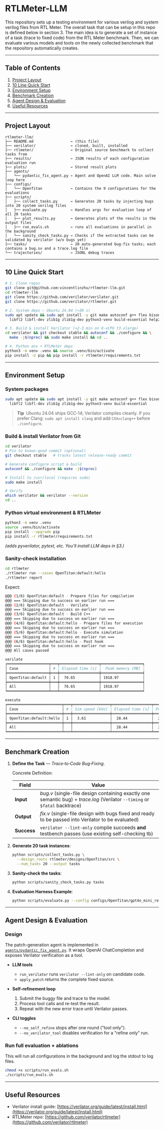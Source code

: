 # RTLMeter-LLM

This repository sets up a testing environment for various verilog and system verilog files from RTL Meter. The overall task that can be setup in this repo is defined below in section 3. The main idea is to generate a set of instance of a task (trace to fixed code) from the RTL Meter benchmark. Then, we can evaluate various models and tools on the newly collected benchmark that the repository automatically creates. 

---

## Table of Contents

1. [Project Layout](#project-layout)  
2. [10 Line Quick Start](#10-line-quick-start)  
3. [Environment Setup](#environment-setup)  
4. [Benchmark Creation](#benchmark-creation)  
5. [Agent Design & Evaluation](#agent-design--evaluation)  
6. [Useful Resources](#useful-resources)

---

## Project Layout

```
rtlmeter-llm/
├── README.md                 ← (this file)
├── verilator/                ← cloned, built, installed
├── rtlmeter/                 ← Original source benchmark to collect tasks from
├── results/                  ← JSON results of each configuration evaluation run
├── plots/                    ← Stored result plots
├── agents/
│   └── pydantic_fix_agent.py ← Agent and OpenAI LLM code. Main solve loop here
├── configs/
│   └── OpenTitan             ← Contains the 9 configurations for the evaluations
├── scripts/
│   ├── collect_tasks.py      ← Generates 20 tasks by injecting bugs into 20 system verilog files
│   ├── evaluate.py           ← Handles args for evaluation loop of all 20 tasks
│   ├── plot_results.py       ← Generates plots of the results in the output files
│   ├── run_evals.sh          ← runs all evaluations in parallel in the background
│   └── sanity_check_tasks.py ← Checks if the extracted tasks can be validated by verilator (w/o bugs yet)
├── tasks/                    ← 20 auto‑generated bug‑fix tasks; each contains a bug.sv and a trace.log file
└── trajectories/             ← JSONL debug traces
```

---

## 10 Line Quick Start

```bash
# 1. Clone repos
git clone git@github.com:vincentlinzhu/rtlmeter-llm.git
cd rtlmeter-llm
git clone https://github.com/verilator/verilator.git
git clone https://github.com/verilator/rtlmeter.git

# 2. System deps — Ubuntu 24.04 (≈30 s)
sudo apt update && sudo apt install -y git make autoconf g++ flex bison \
  libfl2 libfl-dev zlib1g zlib1g-dev python3-venv build-essential help2man

# 3. Build & install Verilator (≈2‑3 min on 8‑vCPU t3.xlarge)
cd verilator && git checkout stable && autoconf && ./configure && \
  make -j$(nproc) && sudo make install && cd ..

# 4. Python env + RTLMeter deps
python3 -m venv .venv && source .venv/bin/activate
pip install -U pip && pip install -r rtlmeter/requirements.txt

```

---

## Environment Setup

### System packages

```bash
sudo apt update && sudo apt install -y git make autoconf g++ flex bison \
  libfl2 libfl-dev zlib1g zlib1g-dev python3-venv build-essential
```

> **Tip** Ubuntu 24.04 ships GCC‑14; Verilator compiles cleanly. If you prefer Clang:
> `sudo apt install clang` and add `CXX=clang++` before `./configure`.

### Build & install Verilator from Git

```bash
cd verilator
# Pin to known‑good commit (optional)
git checkout stable   # tracks latest release‑ready commit

# Generate configure script & build
autoconf && ./configure && make -j$(nproc)

# Install to /usr/local (requires sudo)
sudo make install

# Verify
which verilator && verilator --version
cd ..
```

### Python virtual environment & RTLMeter

```bash
python3 -m venv .venv
source .venv/bin/activate
pip install --upgrade pip
pip install -r rtlmeter/requirements.txt
```

*(adds pyverilator, pytest, etc.  You’ll install LLM deps in §3.)*

### Sanity‑check installation

```bash
cd rtlmeter
./rtlmeter run --cases OpenTitan:default:hello
./rtlmeter report
```

Expect:
```bash 
@@@ (1/6) OpenTitan:default - Prepare files for compilation
@@@ === Skipping due to success on earlier run ===
@@@ (2/6) OpenTitan:default - Verilate
@@@ === Skipping due to success on earlier run ===
@@@ (3/6) OpenTitan:default - Build C++
@@@ === Skipping due to success on earlier run ===
@@@ (4/6) OpenTitan:default:hello - Prepare files for execution
@@@ === Skipping due to success on earlier run ===
@@@ (5/6) OpenTitan:default:hello - Execute simulation
@@@ === Skipping due to success on earlier run ===
@@@ (6/6) OpenTitan:default:hello - Post hook
@@@ === Skipping due to success on earlier run ===
@@@ All cases passed

verilate
╒═══════════════════╤═══╤══════════════════╤═══════════════════╕
│ Case              │ # │ Elapsed time [s] │  Peak memory [MB] │
╞═══════════════════╪═══╪══════════════════╪═══════════════════╡
│ OpenTitan:default │ 1 │  70.65           │ 1918.97           │
╞═══════════════════╪═══╪══════════════════╪═══════════════════╡
│ All               │   │  70.65           │ 1918.97           │
╘═══════════════════╧═══╧══════════════════╧═══════════════════╛

execute
╒═════════════════════════╤═══╤═════════════════╤══════════════════╤══════════════════╕
│ Case                    │ # │ Sim speed [kHz] │ Elapsed time [s] │ Peak memory [MB] │
╞═════════════════════════╪═══╪═════════════════╪══════════════════╪══════════════════╡
│ OpenTitan:default:hello │ 1 │  3.61           │  28.44           │  23.68           │
╞═════════════════════════╪═══╪═════════════════╪══════════════════╪══════════════════╡
│ All                     │   │                 │  28.44           │  23.68           │
╘═════════════════════════╧═══╧═════════════════╧══════════════════╧══════════════════╛
```

---

## Benchmark Creation

1. **Define the Task** — *Trace‑to‑Code Bug‑Fixing*.
  
    Concrete Definition:

    | Field       | Value                                                                                                                       |
    | ----------- | --------------------------------------------------------------------------------------------------------------------------- |
    | **Input**   | *bug.v* (single-file design containing exactly one semantic bug) + *trace.log* (Verilator `--timing` or `$fatal` backtrace) |
    | **Output**  | *fix.v* (single-file design with bugs fixed and ready to be passed into Verilator to be evaluated)                                                                        |
    | **Success** | `verilator --lint-only` compile succeeds **and** testbench passes (use existing self-checking tb)                                  |


2. **Generate 20 task instances**:

   ```bash
   python scripts/collect_tasks.py \
     --design_roots rtlmeter/designs/OpenTitan/src \
     --num_tasks 20 --output tasks
   ```

3. **Sanity-check the tasks**:

   ```bash
   python scripts/sanity_check_tasks.py tasks
   ```

4. **Evaluation Harness Example**:

   ```bash
   python scripts/evaluate.py --config configs/OpenTitan/gpt4o_mini_refine_tool.json
   ```

---

## Agent Design & Evaluation

### Design

The patch-generation agent is implemented in
[`agents/pydantic_fix_agent.py`](agents/pydantic_fix_agent.py). It wraps
OpenAI ChatCompletion and exposes Verilator verification as a tool.

* **LLM tools**
  - `run_verilator` runs `verilator --lint-only` on candidate code.
  - `apply_patch` returns the complete fixed source.

* **Self-refinement loop**
  1. Submit the buggy file and trace to the model.
  2. Process tool calls and re-test the result.
  3. Repeat with the new error trace until Verilator passes.

* **CLI toggles**
  - `--no_self_refine` stops after one round ("tool only").
  - `--no_verilator_tool` disables verification for a "refine only" run.

### Run full evaluation + ablations

This will run all configurations in the background and log the stdout to log files. 

```bash
chmod +x scripts/run_evals.sh
./scripts/run_evals.sh
```

---

## Useful Resources

* Verilator install guide: [https://verilator.org/guide/latest/install.html](https://verilator.org/guide/latest/install.html)
* RTLMeter repo: [https://github.com/verilator/rtlmeter](https://github.com/verilator/rtlmeter)
